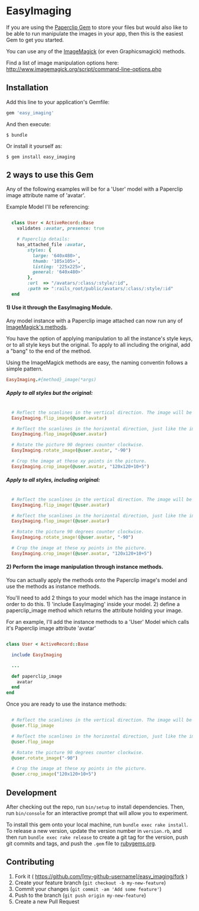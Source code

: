 # EasyImaging

If you are using the [Paperclip Gem](http://github.com/thoughtbot/paperclip) to store your files but would also like to be able to run manipulate the images in your app, then this is the easiest Gem to get you started.

You can use any of the [ImageMagick](http://www.imagemagick.org/script/command-line-options.php) (or even Graphicsmagick) methods.

Find a list of image manipulation options here:
http://www.imagemagick.org/script/command-line-options.php

## Installation

Add this line to your application's Gemfile:

```ruby
gem 'easy_imaging'
```

And then execute:

    $ bundle

Or install it yourself as:

    $ gem install easy_imaging


## 2 ways to use this Gem

Any of the following examples will be for a 'User' model with a Paperclip image attribute name of 'avatar'.

Example Model I'll be referencing:
```ruby

  class User < ActiveRecord::Base
    validates :avatar, presence: true

    # Paperclip details:
    has_attached_file :avatar,
        styles: {
          large: '640x480>',
          thumb: '105x105>',
          listing: '225x225>',
          general: '640x480>'
        },
        :url  => "/avatars/:class/:style/:id",
        :path => ":rails_root/public/avatars/:class/:style/:id"
  end

```


#### 1) Use it through the EasyImaging Module.


Any model instance with a Paperclip image attached can now run any of [ImageMagick's methods](http://www.imagemagick.org/script/command-line-options.php).

You have the option of applying manipulation to all the instance's style keys, or to all style keys but the original. To apply to all including the original, add a "bang" to the end of the method.

Using the ImageMagick methods are easy, the naming conventin follows a simple pattern.

```ruby
EasyImaging.#{method}_image(*args)
```

##### Apply to all styles but the original:

```ruby

  # Reflect the scanlines in the vertical direction. The image will be mirrored upside-down.
  EasyImaging.flip_image(@user.avatar)

  # Reflect the scanlines in the horizontal direction, just like the image in a vertical mirror.
  EasyImaging.flop_image(@user.avatar)

  # Rotate the picture 90 degrees counter clockwise.
  EasyImaging.rotate_image(@user.avatar, "-90")

  # Crop the image at these xy points in the picture.
  EasyImaging.crop_image(@user.avatar, "120x120+10+5")

```

##### Apply to all styles, including original:

```ruby

  # Reflect the scanlines in the vertical direction. The image will be mirrored upside-down.
  EasyImaging.flip_image!(@user.avatar)

  # Reflect the scanlines in the horizontal direction, just like the image in a vertical mirror.
  EasyImaging.flop_image!(@user.avatar)

  # Rotate the picture 90 degrees counter clockwise.
  EasyImaging.rotate_image!(@user.avatar, "-90")

  # Crop the image at these xy points in the picture.
  EasyImaging.crop_image!(@user.avatar, "120x120+10+5")

```

#### 2) Perform the image manipulation through instance methods.

You can actually apply the methods onto the Paperclip image's model and use the methods as instance methods.

You'll need to add 2 things to your model which has the image instance in order to do this. 1) 'include EasyImaging' inside your model. 2) define a paperclip_image method which returns the attribute holding your image.

For an example, I'll add the instance methods to a 'User' Model which calls it's Paperclip image attribute 'avatar'

```ruby

class User < ActiveRecord::Base

  include EasyImaging

  ...

  def paperclip_image
    avatar
  end
end

```


Once you are ready to use the instance methods:
```ruby

  # Reflect the scanlines in the vertical direction. The image will be mirrored upside-down.
  @user.flip_image

  # Reflect the scanlines in the horizontal direction, just like the image in a vertical mirror.
  @user.flop_image

  # Rotate the picture 90 degrees counter clockwise.
  @user.rotate_image("-90")

  # Crop the image at these xy points in the picture.
  @user.crop_image("120x120+10+5")

```

## Development

After checking out the repo, run `bin/setup` to install dependencies. Then, run `bin/console` for an interactive prompt that will allow you to experiment.

To install this gem onto your local machine, run `bundle exec rake install`. To release a new version, update the version number in `version.rb`, and then run `bundle exec rake release` to create a git tag for the version, push git commits and tags, and push the `.gem` file to [rubygems.org](https://rubygems.org).

## Contributing

1. Fork it ( https://github.com/[my-github-username]/easy_imaging/fork )
2. Create your feature branch (`git checkout -b my-new-feature`)
3. Commit your changes (`git commit -am 'Add some feature'`)
4. Push to the branch (`git push origin my-new-feature`)
5. Create a new Pull Request
